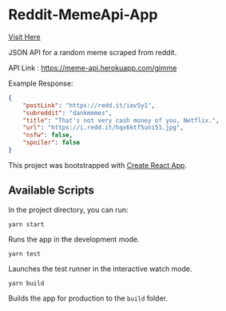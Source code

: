 # Reddit-MemeApi-App
[Visit Here](https://dhavalkotak.github.io/reddit-memeapi-app/)

JSON API for a random meme scraped from reddit.

API Link : https://meme-api.herokuapp.com/gimme

Example Response:

```json
{
    "postLink": "https://redd.it/iev5y1",
    "subreddit": "dankmemes",
    "title": "That's not very cash money of you, Netflix.",
    "url": "https://i.redd.it/hqx6ktf5uni51.jpg",
    "nsfw": false,
    "spoiler": false
}
```

This project was bootstrapped with [Create React App](https://github.com/facebook/create-react-app).

## Available Scripts

In the project directory, you can run:

```
yarn start
```

Runs the app in the development mode.

```
yarn test
```

Launches the test runner in the interactive watch mode.

```
yarn build
```

Builds the app for production to the `build` folder.

